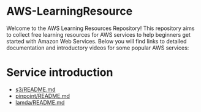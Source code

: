 # AWS-LearningResource
Welcome to the AWS Learning Resources Repository! This repository aims to collect free learning resources for AWS services to help beginners get started with Amazon Web Services. Below you will find links to detailed documentation and introductory videos for some popular AWS services:
# Service introduction
- [s3/README.md](./s3/README.md)
- [pinpoint/README.md](./pinpoint/README.md)
- [lamda/README.md](./lamda/README.md)
